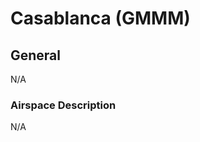 
<!--
title: Casablanca
description: Casablanca (GMMM)
published: true
date: 2023-02-27T23:54:00.000Z
tags: 
editor: undefined
dateCreated: 2023-02-27T23:54:00.000Z
-->

# Casablanca (GMMM)

## General

N/A

### Airspace Description

N/A